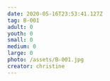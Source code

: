 ```yaml
---
date: 2020-05-16T23:53:41.127Z
tag: B-001
adult: 0
youth: 0
small: 0
medium: 0
large: 0
photo: /assets/B-001.jpg
creator: christine
---
```

